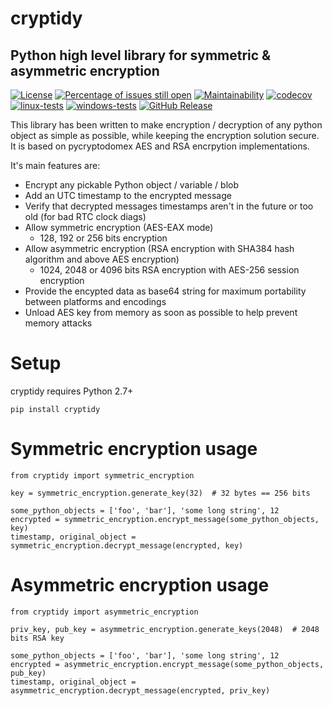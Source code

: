 # cryptidy
## Python high level library for symmetric & asymmetric encryption

[![License](https://img.shields.io/badge/License-BSD%203--Clause-blue.svg)](https://opensource.org/licenses/BSD-3-Clause)
[![Percentage of issues still open](http://isitmaintained.com/badge/open/netinvent/cryptidy.svg)](http://isitmaintained.com/project/netinvent/Cryptidy "Percentage of issues still open")
[![Maintainability](https://api.codeclimate.com/v1/badges/be5d6edea1288951dc07/maintainability)](https://codeclimate.com/github/netinvent/cryptidy/maintainability)
[![codecov](https://codecov.io/gh/netinvent/cryptidy/branch/master/graph/badge.svg?token=E5D9oVnqj7)](https://codecov.io/gh/netinvent/cryptidy)
[![linux-tests](https://github.com/netinvent/cryptidy/actions/workflows/linux.yaml/badge.svg)](https://github.com/netinvent/cryptidy/actions/workflows/linux.yaml)
[![windows-tests](https://github.com/netinvent/cryptidy/actions/workflows/windows.yaml/badge.svg)](https://github.com/netinvent/cryptidy/actions/workflows/windows.yaml)
[![GitHub Release](https://img.shields.io/github/release/netinvent/cryptidy.svg?label=Latest)](https://github.com/netinvent/cryptidy/releases/latest)

This library has been written to make encryption / decryption of any python object as simple as possible, while keeping the encryption solution secure.
It is based on pycryptodomex AES and RSA encrpytion implementations.

It's main features are:
 - Encrypt any pickable Python object / variable / blob
 - Add an UTC timestamp to the encrypted message
 - Verify that decrypted messages timestamps aren't in the future or too old (for bad RTC clock diags)
 - Allow symmetric encryption (AES-EAX mode)
     - 128, 192 or 256 bits encryption
 - Allow asymmetric encryption (RSA encryption with SHA384 hash algorithm and above AES encryption)
     - 1024, 2048 or 4096 bits RSA encryption with AES-256 session encryption
 - Provide the encypted data as base64 string for maximum portability between platforms and encodings
 - Unload AES key from memory as soon as possible to help prevent memory attacks

# Setup

cryptidy requires Python 2.7+

`pip install cryptidy`


# Symmetric encryption usage

```
from cryptidy import symmetric_encryption

key = symmetric_encryption.generate_key(32)  # 32 bytes == 256 bits

some_python_objects = ['foo', 'bar'], 'some long string', 12
encrypted = symmetric_encryption.encrypt_message(some_python_objects, key)
timestamp, original_object = symmetric_encryption.decrypt_message(encrypted, key)
```

# Asymmetric encryption usage

```
from cryptidy import asymmetric_encryption

priv_key, pub_key = asymmetric_encryption.generate_keys(2048)  # 2048 bits RSA key

some_python_objects = ['foo', 'bar'], 'some long string', 12
encrypted = asymmetric_encryption.encrypt_message(some_python_objects, pub_key)
timestamp, original_object = asymmetric_encryption.decrypt_message(encrypted, priv_key)
```
